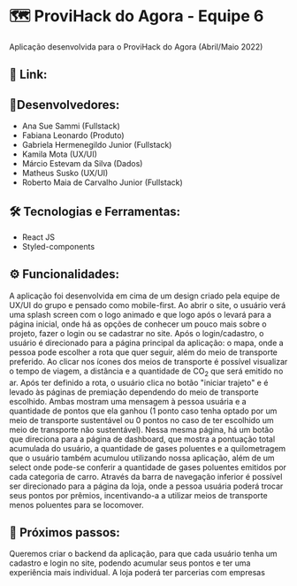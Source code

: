 # 🗺 ProviHack do Agora - Equipe 6
Aplicação desenvolvida para o ProviHack do Agora (Abril/Maio 2022)

## 🔗 Link: 

## 👥Desenvolvedores:
- Ana Sue Sammi (Fullstack)
- Fabiana Leonardo (Produto)
- Gabriela Hermenegildo Junior (Fullstack)
- Kamila Mota (UX/UI)
- Márcio Estevam da Silva (Dados)
- Matheus Susko (UX/UI)
- Roberto Maia de Carvalho Junior (Fullstack)

## 🛠 Tecnologias e Ferramentas:
- React JS
- Styled-components

## ⚙️ Funcionalidades: 
A aplicação foi desenvolvida em cima de um design criado pela equipe de UX/UI do grupo e pensado como mobile-first. Ao abrir o site, o usuário verá uma splash screen com o logo animado e que logo após o levará para a página inicial, onde há as opções de conhecer um pouco mais sobre o projeto, fazer o login ou se cadastrar no site. Após o login/cadastro, o usuário é direcionado para a página principal da aplicação: o mapa, onde a pessoa pode escolher a rota que quer seguir, além do meio de transporte preferido. Ao clicar nos ícones dos meios de transporte é possível visualizar o tempo de viagem, a distância e a quantidade de CO<sub>2</sub> que será emitido no ar. Após ter definido a rota, o usuário clica no botão "iniciar trajeto" e é levado às páginas de premiação dependendo do meio de transporte escolhido. Ambas mostram uma mensagem à pessoa usuária e a quantidade de pontos que ela ganhou (1 ponto caso tenha optado por um meio de transporte sustentável ou 0 pontos no caso de ter escolhido um meio de transporte não sustentável). Nessa mesma página, há um botão que direciona para a página de dashboard, que mostra a pontuação total acumulada do usuário, a quantidade de gases poluentes e a quilometragem que o usuário também acumulou utilizando nossa aplicação, além de um select onde pode-se conferir a quantidade de gases poluentes emitidos por cada categoria de carro. Através da barra de navegação inferior é possível ser direcionado para a página da loja, onde a pessoa usuária poderá trocar seus pontos por prêmios, incentivando-a a utilizar meios de transporte menos poluentes para se locomover.

## 👣 Próximos passos:
Queremos criar o backend da aplicação, para que cada usuário tenha um cadastro e login no site, podendo acumular seus pontos e ter uma experiência mais individual. A loja poderá ter parcerias com empresas



